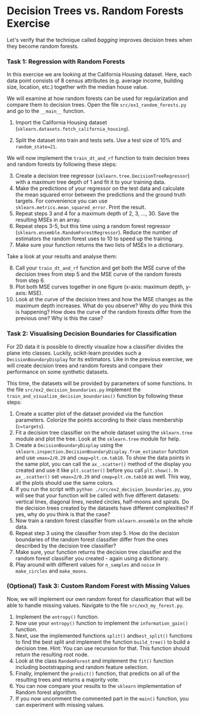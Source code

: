 # Decision Trees vs. Random Forests Exercise

Let's verify that the technique called *bagging* improves decision trees when they become random forests. 

### Task 1: Regression with Random Forests

In this exercise we are looking at the California Housing dataset. Here, each data point consists of 8 census attributes (e.g. average income, building size, location, etc.) together with the median house value.

We will examine at how random forests can be used for regularization and compare them to decision trees. Open the file `src/ex1_random_forests.py` and go to the `__main__` function.

1. Import the California Housing dataset (`sklearn.datasets.fetch_california_housing`).

2. Split the dataset into train and tests sets. Use a test size of 10% and `random_state=21`.

We will now implement the `train_dt_and_rf` function to train decision trees and random forests by following these steps:

3. Create a decision tree regressor (`sklearn.tree.DecisionTreeRegressor`) with a maximum tree depth of 1 and fit it to your training data.
4. Make the predictions of your regressor on the test data and calculate the mean squared error between the predictions and the ground truth targets. For convenience you can use `sklearn.metrics.mean_squared_error`. Print the result.
5. Repeat steps 3 and 4 for a maximum depth of 2, 3, ..., 30. Save the resulting MSEs in an array.
6. Repeat steps 3-5, but this time using a random forest regressor (`sklearn.ensemble.RandomForestRegressor`). Reduce the number of estimators the random forest uses to 10 to speed up the training.
7. Make sure your function returns the two lists of MSEs in a dictionary.

Take a look at your results and analyse them:

8. Call your `train_dt_and_rf` function and get both the MSE curve of the decision trees from step 5 and the MSE curve of the random forests from step 6.
8. Plot both MSE curves together in one figure (x-axis: maximum depth, y-axis: MSE).
9. Look at the curve of the decision trees and how the MSE changes as the maximum depth increases. What do you observe? Why do you think this is happening? How does the curve of the random forests differ from the previous one? Why is this the case?


### Task 2: Visualising Decision Boundaries for Classification

For 2D data it is possible to directly visualize how a classifier divides the plane into classes. Luckily, scikit-learn provides such a ``DecisionBoundaryDisplay`` for its estimators. Like in the previous exercise, we will create decision trees and random forests and compare their performance on some synthetic datasets.

This time, the datasets will be provided by parameters of some functions. In the file `src/ex2_decision_boundaries.py` implement the ``train_and_visualize_decision_boundaries()`` function by following these steps:

1. Create a scatter plot of the dataset provided via the function parameters. Colorize the points according to their class membership (`c=targets`).
2. Fit a decision tree classifier on the whole dataset using the `sklearn.tree` module and plot the tree. Look at the `sklearn.tree` module for help.
3. Create a ``DecisionBoundaryDisplay`` using the ``sklearn.inspection.DecisionBoundaryDisplay.from_estimator`` function and use `vmax=2/0.29` and `cmap=plt.cm.tab10`. To show the data points in the same plot, you can call the ``ax_.scatter()`` method of the display you created and use it like ``plt.scatter()`` before you call ``plt.show()``. In `ax_.scatter()` set `vmax=2/0.29` and `cmap=plt.cm.tab10` as well. This way, all the plots should use the same colors.
4. If you run the script with `python ./src/ex2_decision_boundaries.py`, you will see that your function will be called with five different datasets: vertical lines, diagonal lines, nested circles, half-moons and spirals. Do the decision trees created by the datasets have different complexities? If yes, why do you think is that the case?
5. Now train a random forest classifier from `sklearn.ensemble` on the whole data.
6. Repeat step 3 using the classifier from step 5. How do the decision boundaries of the random forest classifier differ from the ones described by the decision tree classifier?
7. Make sure, your function returns the decision tree classifier and the random forest classifier you created - again using a dictionary.
8. Play around with different values for `n_samples` and `noise` in `make_circles` and `make_moons`.

### (Optional) Task 3: Custom Random Forest with Missing Values

Now, we will implement our own random forest for classification that will be able to handle missing values. Navigate to the file `src/ex3_my_forest.py`.

1. Implement the ``entropy()`` function.
2. Now use your ``entropy()`` function to implement the ``information_gain()`` function.
3. Next, use the implemented functions ``split()`` and``best_split()`` functions to find the best split and implement the function ``build_tree()`` to build a decision tree. Hint: You can use recursion for that. This function should return the resulting root node.
4. Look at the class ``RandomForest`` and implement the ``fit()`` function including bootstrapping and random feature selection.
5. Finally, implement the ``predict()`` function, that predicts on all of the resulting trees and returns a majority vote.
6. You can now compare your results to the ``sklearn`` implementation of Random forest algorithm. 
7. If you now uncomment the commented part in the ``main()`` function, you can experiment with missing values.


